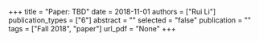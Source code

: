 +++
title = "Paper: TBD"
date = 2018-11-01
authors = ["Rui Li"]
publication_types = ["6"]
abstract = ""
selected = "false"
publication = ""
tags = ["Fall 2018", "paper"]
url_pdf = "None"
+++

